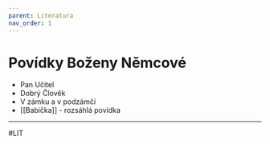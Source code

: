 ```yaml
---
parent: Literatura
nav_order: 1
---
```

# Povídky Boženy Němcové

- Pan Učitel
- Dobrý Člověk
- V zámku a v podzámčí
- [[Babička]] - rozsáhlá povídka

---

#LIT 